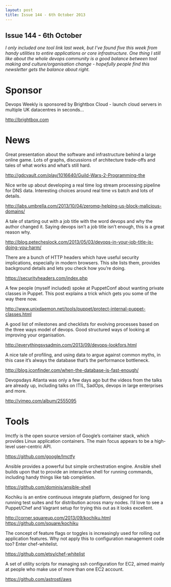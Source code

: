 ```yaml
---
layout: post
title: Issue 144 - 6th October 2013
---
```


## Issue 144 - 6th October

_I only included one tool link last week, but I’ve found five this week from handy utilities to entire applications or core infrastructure. One thing I still like about the whole devops community is a good balance between tool making and culture/organisation change - hopefully people find this newsletter gets the balance about right._


Sponsor
======

Devops Weekly is sponsored by Brightbox Cloud - launch cloud servers in multiple UK datacentres in seconds...

http://brightbox.com


News
====

Great presentation about the software and infrastructure behind a large online game. Lots of graphs, discussions of architecture trade-offs and tales of what works and what’s still hard.

http://gdcvault.com/play/1016640/Guild-Wars-2-Programming-the


Nice write up about developing a real time log stream processing pipeline for DNS data. Interesting choices around real time vs batch and lots of details.

http://labs.umbrella.com/2013/10/04/zeromq-helping-us-block-malicious-domains/


A tale of starting out with a job title with the word devops and why the author changed it. Saying devops isn’t a job title isn’t enough, this is a great reason why.

http://blog.petecheslock.com/2013/05/03/devops-in-your-job-title-is-doing-you-harm/


There are a bunch of HTTP headers which have useful security implications, especially in modern browsers. This site lists them, provides background details and lets you check how you’re doing.

https://securityheaders.com/index.php


A few people (myself included) spoke at PuppetConf about wanting private classes in Puppet. This post explains a trick which gets you some of the way there now.

http://www.unixdaemon.net/tools/puppet/protect-internal-puppet-classes.html


A good list of milestones and checklists for evolving processes based on the three ways model of devops. Good structured ways of looking at improving your organisation.

http://everythingsysadmin.com/2013/09/devops-lookfors.html


A nice tale of profiling, and using data to argue against common myths, in this case it’s always the database that’s the performance bottleneck.

http://blog.iconfinder.com/when-the-database-is-fast-enough/


Devopsdays Atlanta was only a few days ago but the videos from the talks are already up, including talks on ITIL, SadOps, devops in large enterprises and more.

http://vimeo.com/album/2555095


Tools
====

lmctfy is the open source version of Google’s container stack, which provides Linux application containers. The main focus appears to be a high-level user-centric API.

https://github.com/google/lmctfy


Ansible provides a powerful but simple orchestration engine. Ansible shell builds upon that to provide an interactive shell for running commands, including handy things like tab completion.

https://github.com/dominis/ansible-shell


Kochiku is an entire continuous integrate platform, designed for long running test suites and for distribution across many nodes. I’d love to see a Puppet/Chef and Vagrant setup for trying this out as it looks excellent.

http://corner.squareup.com/2013/09/kochiku.html
https://github.com/square/kochiku


The concept of feature flags or toggles is increasingly used for rolling out application features. Why not apply this to configuration management code too? Enter chef-whitelist.

https://github.com/etsy/chef-whitelist


A set of utility scripts for managing ssh configuration for EC2, aimed mainly at people who make use of more than one EC2 account.

https://github.com/astrostl/aws 
